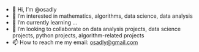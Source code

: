 - 👋 Hi, I’m @osadly
- 👀 I’m interested in mathematics, algorithms, data science, data analysis
- 🌱 I’m currently learning ...
- 💞️ I’m looking to collaborate on data analysis projects, data science projects, python projects, algorithm-related projects
- 📫 How to reach me my email: osadly@gmail.com

<!---
osadly/osadly is a ✨ special ✨ repository because its `README.md` (this file) appears on your GitHub profile.
You can click the Preview link to take a look at your changes.
--->
